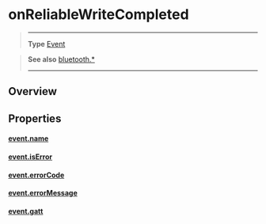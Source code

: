# onReliableWriteCompleted

> --------------------- ------------------------------------------------------------------------------------------
> __Type__              [Event](https://docs.coronalabs.com/api/type/Event.html)


> __See also__          [bluetooth.*](/plugin/bluetooth/index.md)
> --------------------- ------------------------------------------------------------------------------------------

## Overview

## Properties

#### [event.name](/plugin/bluetooth/type/Gatt/event/onReliableWriteCompleted/name.md)

#### [event.isError](/plugin/bluetooth/type/Gatt/event/onReliableWriteCompleted/isError.md)

#### [event.errorCode](/plugin/bluetooth/type/Gatt/event/onReliableWriteCompleted/errorCode.md)

#### [event.errorMessage](/plugin/bluetooth/type/Gatt/event/onReliableWriteCompleted/errorMessage.md)

#### [event.gatt](/plugin/bluetooth/type/Gatt/event/onReliableWriteCompleted/gatt.md)